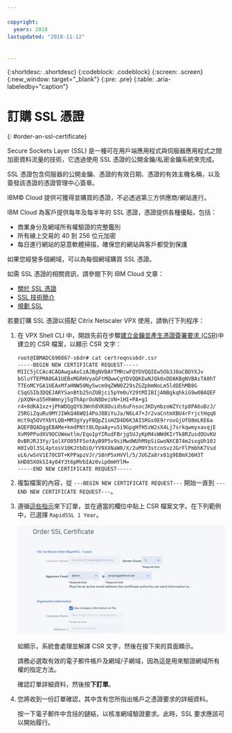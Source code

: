 ```yaml
---

copyright:
  years: 2018
lastupdated: "2018-11-12"


---
```


{:shortdesc: .shortdesc}
{:codeblock: .codeblock}
{:screen: .screen}
{:new_window: target="_blank"}
{:pre: .pre}
{:table: .aria-labeledby="caption"}

# 訂購 SSL 憑證
{: #order-an-ssl-certificate}

Secure Sockets Layer (SSL) 是一種可在用戶端應用程式與伺服器應用程式之間加密資料流量的技術，它透過使用 SSL 憑證的公開金鑰/私密金鑰系統來完成。

SSL 憑證包含伺服器的公開金鑰、憑證的有效日期、憑證的有效主機名稱，以及簽發該憑證的憑證管理中心簽章。

IBM© Cloud 提供可獲得並購買的憑證，不必透過第三方供應商/網站進行。

IBM Cloud 為客戶提供每年及每半年的 SSL 憑證，憑證提供各種優點，包括：

* 商業身分及網域所有權驗證的完整鑑別
* 所有線上交易的 40 到 256 位元加密
* 每日進行網站的惡意軟體掃描，確保您的網站與客戶都受到保護

如果您經營多個網域，可以為每個網域購買 SSL 憑證。

如需 SSL 憑證的相關資訊，請參閱下列 IBM Cloud 文章：

* [關於 SSL 憑證](/docs/infrastructure/ssl-certificates?topic=ssl-certificates-about-ssl-certificates)
* [SSL 技術簡介](/docs/infrastructure/ssl-certificates?topic=ssl-certificates-introduction-to-ssl-technology)
* [規劃 SSL](/docs/infrastructure/ssl-certificates?topic=ssl-certificates-planning-for-ssl)


若要訂購 SSL 憑證以搭配 Citrix Netscaler VPX 使用，請執行下列程序：

1.	在 VPX Shell CLI 中，開啟先前在步驟[建立金鑰並產生憑證簽署要求 (CSR)](/docs/infrastructure/citrix-netscaler-vpx?topic=citrix-netscaler-vpx-create-keys-and-generate-the-certificate-signing-request-csr-)中建立的 CSR 檔案，以顯示 CSR 文字：

	```
	root@IBMADC690867-s6dr# cat certreqnss6dr.csr
	-----BEGIN NEW CERTIFICATE REQUEST-----
	MIIC5jCCAc4CAQAwgaAxCzAJBgNVBAYTMRcwFQYDVQQIEw5Ob3J0aCBDYXJv
	bGluYTEPMA0GA1UEBxMGRHVyaGFtMQwwCgYDVQQKEwNJQk0xDDAKBgNVBAsTA0hT
	TTEoMCYGA1UEAxMfaHNW50Ny5wcm9qZWN0Z29sZGZpbmNoLm5ldDEhMB8G
	CSqGSIb3DQEJARYSanBtb25nZUBjci5pYm0uY29tMIIBIjANBgkqhkiG9w0BAQEF
	/pXQN+a55HhWmnyj5gThAprOoN8DeiVN+1HI+PA+g1
	r4+8dKA1xz+jPhWDQgQYb3Wnh8VK8Ouids6uFnsoc3KDymbzoWZYctp8PA6uBzJ/
	25RGiZquRu9MYJIWkQ46WQ14PoJ8BiYuJa/N6L47+Jr2vaCntmXBU4rFrjctHqq8
	Hct9q5OVYXbYLQB+MM3gYyyFBQpZ1sHZD4D6K3AISRGsOE9rrovGjUfO8mLKE6a
	AQEFBQADggEBAMe+kmdPNtt8LOpaAy+u5i9GpgHfH5zW2sX4Lj7srkqwmyxavqjE
	XvM9PPudXV9OCUWewtlm/Eqo1pYIRudFBrjg5UJyKpM4sWWdKIrTk8RZusdOUvKU
	0vBRJRJ3Yy/1olXFO05FFSotAyB9P5v9siMwdWUhM9pSiGwoNXCB74m2sxgUh10J
	H0IvDl3SL4ptosV10KJtbOiO/YV9XXNaW8/X/2uM9Y3stcnSvzJGrFlPmbhK7Vsd
	uL6/wSnV1E70CDT+KPPapzVJr/S8nP5xHVVl/5/JUGZa8rx01g9EBmX36H3T
	kHD85XOkSI4y04Y3t6pMVbIAz0vipOmHYlM=
	-----END NEW CERTIFICATE REQUEST-----
	```

2.	複製檔案的內容，從 `---BEGIN NEW CERTIFICATE REQUEST---` 開始一直到 `---END NEW CERTIFICATE REQUEST---`。

3.	遵循[這些指示](/docs/infrastructure/ssl-certificates?topic=ssl-certificates-getting-started-tutorial#ordering-ssl-certificates)來下訂單，並在適當的欄位中貼上 CSR 檔案文字。在下列範例中，已選擇 `RapidSSL 1 Year`。

	<img src="images/5-Order-Certificate_1.png" alt="圖片" style="width: 550px;"/>

	如顯示，系統會處理並解譯 CSR 文字，然後在接下來的頁面顯示。

	請務必選取有效的電子郵件帳戶及網域/子網域，因為這是用來驗證網域所有權的指定方法。

	確認訂單詳細資料，然後按**下訂單**。

4. 您將收到一份訂單確認，其中含有您所指出帳戶之憑證要求的詳細資料。

	按一下電子郵件中含括的鏈結，以核准網域驗證要求。此時，SSL 要求應該可以開始履行。
